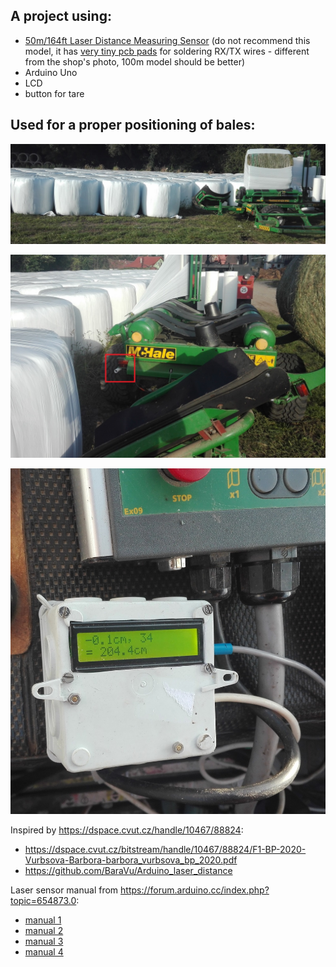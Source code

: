 ## A project using:
- [50m/164ft Laser Distance Measuring Sensor](https://www.aliexpress.com/item/32793950499.html?spm=2114.12010610.8148356.13.781e399eK4pNj7)
(do not recommend this model, it has [very tiny pcb pads](laser.jpg) for soldering RX/TX wires - different from the shop's photo, 100m model should be better)
- Arduino Uno
- LCD
- button for tare

## Used for a proper positioning of bales:
![](bales.jpg)

![](sensor.jpg)

![](display.jpg)



Inspired by https://dspace.cvut.cz/handle/10467/88824:
- https://dspace.cvut.cz/bitstream/handle/10467/88824/F1-BP-2020-Vurbsova-Barbora-barbora_vurbsova_bp_2020.pdf  
- https://github.com/BaraVu/Arduino_laser_distance


Laser sensor manual from https://forum.arduino.cc/index.php?topic=654873.0:
- [manual 1](https://raw.githubusercontent.com/krasa/ArduinoLaserDistance/master/manual%201.jpg)
- [manual 2](https://raw.githubusercontent.com/krasa/ArduinoLaserDistance/master/manual%202.jpg)
- [manual 3](https://raw.githubusercontent.com/krasa/ArduinoLaserDistance/master/manual%203.jpg)
- [manual 4](https://raw.githubusercontent.com/krasa/ArduinoLaserDistance/master/manual%204.jpg)
